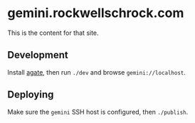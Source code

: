 # gemini.rockwellschrock.com

This is the content for that site.

## Development

Install [agate](https://github.com/mbrubeck/agate/releases), then run `./dev` and browse `gemini://localhost`.

## Deploying

Make sure the `gemini` SSH host is configured, then `./publish`.
